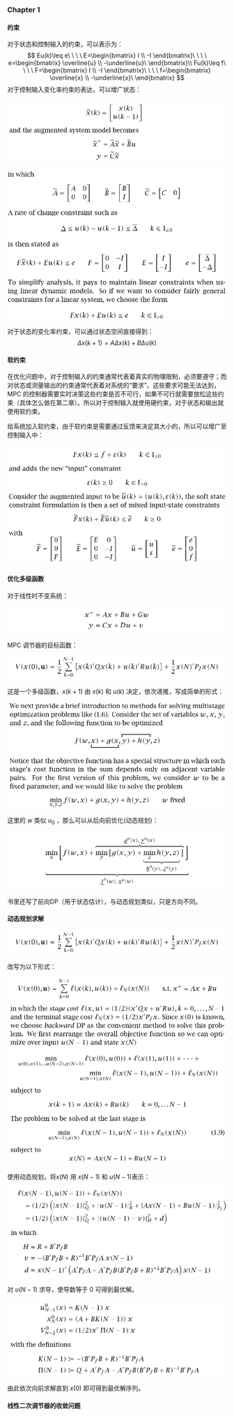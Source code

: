 ### Chapter 1

#### 约束

对于状态和控制输入的约束，可以表示为：
$$
Eu(k)\leq e\ \ \ \ E=\begin{bmatrix} 
I \\
-I
\end{bmatrix}\ \ \ \ e=\begin{bmatrix} 
\overline{u} \\
-\underline{u}\ 
\end{bmatrix}\\
Fu(k)\leq f\ \ \ \ F=\begin{bmatrix} 
I \\
-I
\end{bmatrix}\ \ \ \ f=\begin{bmatrix} 
\overline{x} \\
-\underline{x}\ 
\end{bmatrix}
$$
对于控制输入变化率约束的表达，可以增广状态：

![01](.\image\01.png)

![01](.\image\02.png)

对于状态的变化率约束，可以通过状态空间直接得到：
$$
\Delta x(k+1)=A\Delta x(k)+B\Delta u(k)
$$


#### 软约束

在优化问题中，对于控制输入的约束通常代表着真实的物理限制，必须要遵守；而对状态或测量输出的约束通常代表着对系统的“要求”。这些要求可能无法达到，MPC 的控制器需要实时决策这些约束是否不可行，如果不可行就需要放松这些约束（具体怎么做在第二章）。所以对于控制输入就使用硬约束，对于状态和输出就使用软约束。

给系统加入软约束，由于软约束是需要通过反馈来决定其大小的，所以可以增广至控制输入中：

![03](.\image\03.png)

#### 优化多级函数

对于线性时不变系统：

![04](.\image\04.png)

MPC 调节器的目标函数：

![05](.\image\05.png)

这是一个多级函数，$x(k+1)$ 由 $x(k)$ 和 $u(k)$ 决定，依次递推，写成简单的形式：

![06](.\image\06.png)

这里的 $w$ 类似 $u_0$ ，那么可以从后向前优化(动态规划)：

![07](.\image\07.png)

书里还写了前向DP（用于状态估计），与动态规划类似，只是方向不同。

#### 动态规划求解

![05](.\image\05.png)

改写为以下形式：

![08](.\image\08.png)

使用动态规划，将$x(N)$ 用 $x(N-1)$ 和 $u(N-1)$表示：

![09](.\image\10.png)

对 $u(N-1)$ 求导，使导数等于 0 可得到最优解。

![09](.\image\09.png)

由此依次向前求解直到 $x(0)$ 即可得到最优解序列。

#### 线性二次调节器的收敛问题

